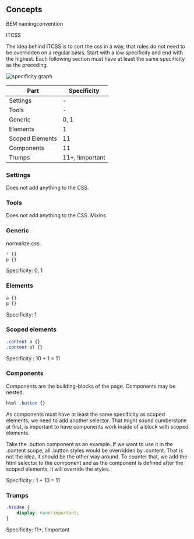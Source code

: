 ## Concepts
BEM namingconvention

ITCSS

The idea behind ITCSS is to sort the css in a way, that rules do not need to be overridden on a regular basis. Start with a low specificity and end with the highest. Each following section must have at least the same specificity as the preceding.

![specificity graph](https://pbs.twimg.com/media/CiFbPYvWwAEPHH_.jpg)

Part | Specificity
-----| -----------
Settings | -
Tools | -
Generic | 0, 1
Elements | 1
Scoped Elements | 11
Components | 11
Trumps | 11+, !important



### Settings
Does not add anything to the CSS.

### Tools
Does not add anything to the CSS.
Mixins

### Generic
normalize.css
```css
* {}
p {}
```
Specificity: 0, 1

### Elements
```css
a {}
p {}
```
Specificity: 1

### Scoped elements

```css
.content a {}
.content ul {}
```
Specificity : 10 + 1 = 11

### Components
Components are the building-blocks of the page. Components may be nested.
```css
html .button {}
```
As components must have at least the same specificity as scoped elements, we need to add another selector. That might sound cumberstone at first, is important to have components work inside of a block with scoped elements.

Take the .button component as an example. If we want to use it in the .content scope, all .button styles would be overridden by .content. That is not the idea, it should be the other way around. To counter that, we add the html selector to the component and as the component is defined after the scoped elements, it will override the styles.

Specificity : 1 + 10 = 11

### Trumps
```css
.hidden {
	display: none!important;
}
```
Specificity: 11+, !important
